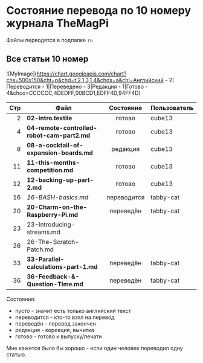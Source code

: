 Состояние перевода по 10 номеру журнала TheMagPi
================================================

Файлы перводятся в подпапке `ru`


Все статьи 10 номер
-------------------

![MyImage](https://chart.googleapis.com/chart?chs=500x150&cht=p&chd=t:2,1,3,1,4&chds=a&chl=Английский - 2|Переводится - 1|Переведено - 3|Редакция - 1|Готово - 4&chco=CCCCCC,4DEDFF,00BCD1,EDFF4D,94FF4D)

| Стр| Файл                                        | Состояние   | Пользователь |
|---:|---------------------------------------------|:-----------:|--------------|
|  2 | **02-intro.textile**                        | готово      | cube13       |
|  4 | **04-remote-controlled-robot-cam-part2.md** | готово      | cube13       |
|  8 | **08-a-cocktail-of-expansion-boards.md**    | редакция    | cube13       |
| 11 | **11-this-months-competition.md**           | готово      | cube13       |
| 12 | **12-backing-up-part-2.md**                   | готово      | cube13       |
| 16 | *16-BASH-basics.md*                         | переводится | tabby-cat    |
| 20 | **20-Charm-on-the-Raspberry-Pi.md**         | переведён   | tabby-cat    |
| 23 | 23-Introducing-streams.md                   |             |              |
| 26 | 26-The-Scratch-Patch.md                     |             |              |
| 33 | **33-Parallel-calculations-part-1.md**      | переведён   | tabby-cat    |
| 36 | **36-Feedback-&-Question-Time.md**          | переведён   | tabby-cat    |


Состояния:

* пусто       - значит есть только английский текст
* переводится - кто-то взял на перевод
* переведён   - перевод закончен
* редакция    - корекция, вычитка
* готово      - готово к выпуску/печати


Мне кажется было бы хорошо - если один человек переводил одну статью.
